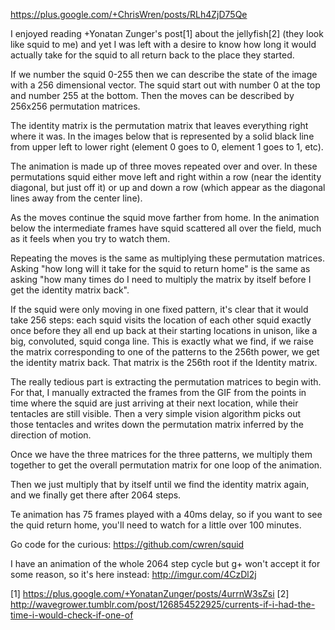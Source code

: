 https://plus.google.com/+ChrisWren/posts/RLh4ZjD75Qe

I enjoyed reading +Yonatan Zunger's post[1] about the jellyfish[2] (they
look like squid to me) and yet I was left with a desire to know how
long it would actually take for the squid to all return back to the
place they started.

If we number the squid 0-255 then we can describe the state of the
image with a 256 dimensional vector.  The squid start out with number
0 at the top and number 255 at the bottom.  Then the moves can be
described by 256x256 permutation matrices.

The identity matrix is the permutation matrix that leaves everything
right where it was.  In the images below that is represented by a
solid black line from upper left to lower right (element 0 goes to 0,
element 1 goes to 1, etc).

The animation is made up of three moves repeated over and over.  In
these permutations squid either move left and right within a row (near
the identity diagonal, but just off it) or up and down a row (which
appear as the diagonal lines away from the center line).

As the moves continue the squid move farther from home. In the
animation below the intermediate frames have squid scattered all over
the field, much as it feels when you try to watch them.

Repeating the moves is the same as multiplying these permutation
matrices. Asking "how long will it take for the squid to return home"
is the same as asking "how many times do I need to multiply the matrix
by itself before I get the identity matrix back".

If the squid were only moving in one fixed pattern, it's clear that it
would take 256 steps: each squid visits the location of each other
squid exactly once before they all end up back at their starting
locations in unison, like a big, convoluted, squid conga line. This is
exactly what we find, if we raise the matrix corresponding to one of
the patterns to the 256th power, we get the identity matrix back. That
matrix is the 256th root if the Identity matrix.

The really tedious part is extracting the permutation matrices to
begin with. For that, I manually extracted the frames from the GIF
from the points in time where the squid are just arriving at their
next location, while their tentacles are still visible.  Then a very
simple vision algorithm picks out those tentacles and writes down the
permutation matrix inferred by the direction of motion.

Once we have the three matrices for the three patterns, we multiply
them together to get the overall permutation matrix for one loop of
the animation.

Then we just multiply that by itself until we find the identity matrix
again, and we finally get there after 2064 steps.

Te animation has 75 frames played with a 40ms delay, so if you want to
see the quid return home, you'll need to watch for a little over 100
minutes.

Go code for the curious: https://github.com/cwren/squid

I have an animation of the whole 2064 step cycle but g+ won't accept
it for some reason, so it's here instead: http://imgur.com/4CzDl2j 

[1] https://plus.google.com/+YonatanZunger/posts/4urrnW3sZsi﻿
[2] http://wavegrower.tumblr.com/post/126854522925/currents-if-i-had-the-time-i-would-check-if-one-of﻿
